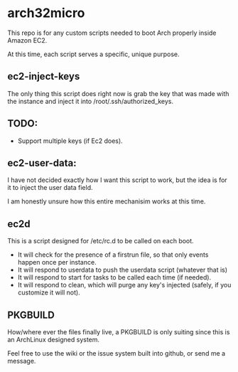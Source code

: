 arch32micro
===========
This repo is for any custom scripts needed to boot Arch properly inside Amazon EC2.

At this time, each script serves a specific, unique purpose.

ec2-inject-keys
-------------
The only thing this script does right now is grab the key that was made with the instance and inject
it into /root/.ssh/authorized_keys.

TODO:
-----
* Support multiple keys (if Ec2 does).

ec2-user-data:
--------------
I have not decided exactly how I want this script to work, but the idea is for it to inject the user data field.

I am honestly unsure how this entire mechanisim works at this time.

ec2d
----
This is a script designed for /etc/rc.d to be called on each boot.

* It will check for the presence of a firstrun file, so that only events happen once per instance.
* It will respond to userdata to push the userdata script (whatever that is)
* It will respond to start for tasks to be called each time (if needed).
* It will respond to clean, which will purge any key's injected (safely, if you customize it will not).

PKGBUILD
--------
How/where ever the files finally live, a PKGBUILD is only suiting since this is an ArchLinux designed system.


 Feel free to use the wiki or the issue system built into github, or send me a message.